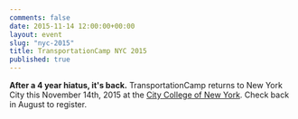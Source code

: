 ```yaml
---
comments: false
date: 2015-11-14 12:00:00+00:00
layout: event
slug: "nyc-2015"
title: TransportationCamp NYC 2015
published: true
---
```


**After a 4 year hiatus, it's back.** TransportationCamp returns to New York City this November 14th, 2015 at the [City College of New York](http://www.ccny.cuny.edu/). Check back in August to register.
